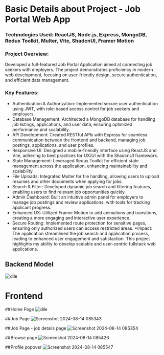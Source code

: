# Basic  Details about Project - Job Portal Web App
### Technologies Used: ReactJS, Node.js, Express, MongoDB, Redux Toolkit, Multer, Vite, ShadcnUI, Framer Motion

### Project Overview:
Developed a full-featured Job Portal Application aimed at connecting job seekers with employers. The project demonstrates proficiency in modern web development, focusing on user-friendly design, secure authentication, and efficient data management.

### Key Features:
* Authentication & Authorization: Implemented secure user authentication using JWT, with role-based access control for job seekers and employers.
* Database Management: Architected a MongoDB database for handling job listings, applications, and user data, ensuring optimized performance and scalability.
* API Development: Created RESTful APIs with Express for seamless communication between the frontend and backend, managing job postings, applications, and user profiles.
* Responsive UI: Designed a mobile-friendly interface using ReactJS and Vite, adhering to best practices for UX/UI with the ShadcnUI framework.
* State Management: Leveraged Redux Toolkit for efficient state management across the application, enhancing maintainability and scalability.
* File Uploads: Integrated Multer for file handling, allowing users to upload resumes and other documents when applying for jobs.
* Search & Filter: Developed dynamic job search and filtering features, enabling users to find relevant job opportunities quickly.
* Admin Dashboard: Built an intuitive admin panel for employers to manage job postings and review applications, with tools for tracking applicant progress.
* Enhanced UX: Utilized Framer Motion to add animations and transitions, creating a more engaging and interactive user experience.
* Secure Routing: Implemented route protection for sensitive pages, ensuring only authorized users can access restricted areas.
*Impact: The application streamlined the job search and application process, leading to enhanced user engagement and satisfaction. This project highlights my ability to develop scalable and user-centric fullstack web applications.


## Backend Model

![dile](https://github.com/user-attachments/assets/4e27737b-cc29-4006-907b-fcae2877a408)

# Frontend 
##Home Page
![dile](https://github.com/user-attachments/assets/6f4022bb-a16a-426e-a9e4-4294b8032033)

##Job Page
![Screenshot 2024-08-14 085343](https://github.com/user-attachments/assets/a0996b3a-592f-4611-a468-e7d22c162d3f)

##Job Page - job details page
![Screenshot 2024-08-14 085354](https://github.com/user-attachments/assets/ed3e0e18-8bb5-4cfb-86e8-14ca871652e3)

##Browse page 
![Screenshot 2024-08-14 085426](https://github.com/user-attachments/assets/0184cdd3-2631-46a7-a6e4-3e40cca8908a)

##Profile popover
![Screenshot 2024-08-14 085547](https://github.com/user-attachments/assets/951b0fb5-3392-4ca9-8281-d851414f74cd)

